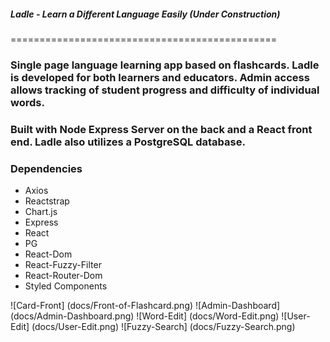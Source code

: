 ##### Ladle - Learn a Different Language Easily (Under Construction)

==============================================

### Single page language learning app based on flashcards. Ladle is developed for both learners and educators. Admin access allows tracking of student progress and difficulty of individual words.

### Built with Node Express Server on the back and a React front end. Ladle also utilizes a PostgreSQL database.

### Dependencies
* Axios
* Reactstrap
* Chart.js
* Express
* React
* PG
* React-Dom
* React-Fuzzy-Filter
* React-Router-Dom
* Styled Components

![Card-Front] (docs/Front-of-Flashcard.png)
![Admin-Dashboard] (docs/Admin-Dashboard.png)
![Word-Edit] (docs/Word-Edit.png)
![User-Edit] (docs/User-Edit.png)
![Fuzzy-Search] (docs/Fuzzy-Search.png)